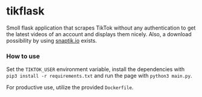 # tikflask

Smoll flask application that scrapes TikTok without any authentication to get the latest videos of an account and displays them nicely. Also, a download possibility by using [snaptik.io](http://snaptik.io) exists.

### How to use
Set the `TIKTOK_USER` environment variable, install the dependencies with `pip3 install -r requirements.txt` and run the page with `python3 main.py`.

For productive use, utilize the provided `Dockerfile`.
